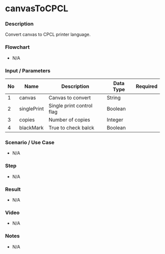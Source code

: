 # canvasToCPCL

### Description

Convert canvas to CPCL printer language.

### Flowchart

- N/A

<!--![Flowchart](componentValue-flowchart.png?raw=true)-->

### Input / Parameters

| No | Name | Description | Data Type | Required |
| ------ | ------ | ------ |------ | ------ |
| 1 | canvas | Canvas to convert | String |  | 
| 2 | singlePrint | Single print control flag | Boolean |  | 
| 3 | copies | Number of copies | Integer |  | 
| 4 | blackMark | True to check balck | Boolean |  | 

### Scenario / Use Case

- N/A

### Step

- N/A

### Result

- N/A

### Video

- N/A

### Notes

- N/A